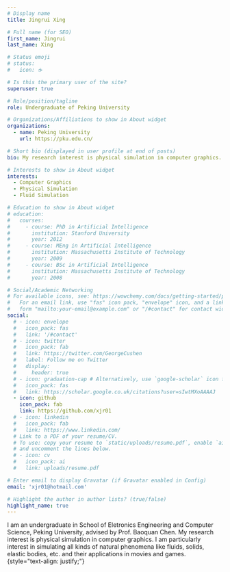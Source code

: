 ```yaml
---
# Display name
title: Jingrui Xing

# Full name (for SEO)
first_name: Jingrui
last_name: Xing

# Status emoji
# status:
#   icon: ☕️

# Is this the primary user of the site?
superuser: true

# Role/position/tagline
role: Undergraduate of Peking University

# Organizations/Affiliations to show in About widget
organizations:
  - name: Peking University
    url: https://pku.edu.cn/

# Short bio (displayed in user profile at end of posts)
bio: My research interest is physical simulation in computer graphics.

# Interests to show in About widget
interests:
  - Computer Graphics
  - Physical Simulation
  - Fluid Simulation

# Education to show in About widget
# education:
#   courses:
#     - course: PhD in Artificial Intelligence
#       institution: Stanford University
#       year: 2012
#     - course: MEng in Artificial Intelligence
#       institution: Massachusetts Institute of Technology
#       year: 2009
#     - course: BSc in Artificial Intelligence
#       institution: Massachusetts Institute of Technology
#       year: 2008

# Social/Academic Networking
# For available icons, see: https://wowchemy.com/docs/getting-started/page-builder/#icons
#   For an email link, use "fas" icon pack, "envelope" icon, and a link in the
#   form "mailto:your-email@example.com" or "/#contact" for contact widget.
social:
  # - icon: envelope
  #   icon_pack: fas
  #   link: '/#contact'
  # - icon: twitter
  #   icon_pack: fab
  #   link: https://twitter.com/GeorgeCushen
  #   label: Follow me on Twitter
  #   display:
  #     header: true
  # - icon: graduation-cap # Alternatively, use `google-scholar` icon from `ai` icon pack
  #   icon_pack: fas
  #   link: https://scholar.google.co.uk/citations?user=sIwtMXoAAAAJ
  - icon: github
    icon_pack: fab
    link: https://github.com/xjr01
  # - icon: linkedin
  #   icon_pack: fab
  #   link: https://www.linkedin.com/
  # Link to a PDF of your resume/CV.
  # To use: copy your resume to `static/uploads/resume.pdf`, enable `ai` icons in `params.yaml`,
  # and uncomment the lines below.
  # - icon: cv
  #   icon_pack: ai
  #   link: uploads/resume.pdf

# Enter email to display Gravatar (if Gravatar enabled in Config)
email: 'xjr01@hotmail.com'

# Highlight the author in author lists? (true/false)
highlight_name: true
---
```


I am an undergraduate in School of Eletronics Engineering and Computer Science, Peking University, advised by Prof. Baoquan Chen. My research interest is physical simulation in computer graphics. I am particularly interest in simulating all kinds of natural phenomena like fluids, solids, elastic bodies, etc. and their applications in movies and games.
{style="text-align: justify;"}
